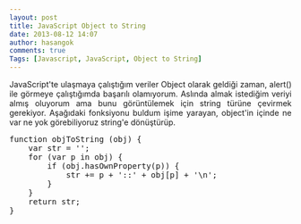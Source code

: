 ```yaml
---
layout: post
title: JavaScript Object to String
date: 2013-08-12 14:07
author: hasangok
comments: true
Tags: [Javascript, JavaScript, Object to String]
---
```

<p style="text-align: justify;">JavaScript'te ulaşmaya çalıştığım veriler Object olarak geldiği zaman, alert() ile görmeye çalıştığımda başarılı olamıyorum. Aslında almak istediğim veriyi almış oluyorum ama bunu görüntülemek için string türüne çevirmek gerekiyor. Aşağıdaki fonksiyonu buldum işime yarayan, object'in içinde ne var ne yok görebiliyoruz string'e dönüştürüp.</p>
<p style="text-align: justify;"></p>
<pre class="brush: js;">
function objToString (obj) {
    var str = '';
    for (var p in obj) {
        if (obj.hasOwnProperty(p)) {
            str += p + '::' + obj[p] + '\n';
        }
    }
    return str;
}
</pre>
